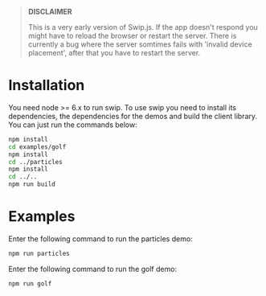 > **DISCLAIMER**
> 
> This is a very early version of Swip.js. If the app doesn't respond you might have to reload the browser or restart the server. There is currently a bug where the server somtimes fails with 'invalid device placement', after that you have to restart the server.

# Installation

You need node >= 6.x to run swip. To use swip you need to install its dependencies, the dependencies for the demos and build the client library. You can just run the commands below:

```bash
npm install
cd examples/golf
npm install
cd ../particles
npm install
cd ../..
npm run build
```

# Examples

Enter the following command to run the particles demo:

```bash
npm run particles
```

Enter the following command to run the golf demo:

```bash
npm run golf
```
